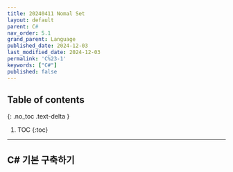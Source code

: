```yaml
---
title: 20240411 Nomal Set
layout: default
parent: C#
nav_order: 5.1
grand_parent: Language
published_date: 2024-12-03
last_modified_date: 2024-12-03
permalink: 'C%23-1'
keywords: ["C#"]
published: false
---
```

## Table of contents
{: .no_toc .text-delta }

1. TOC
{:toc}
---

<!-- 글의 제목은 ##
    나머지 큰 제목은 ###
    이후 나머지는 4개이상 -->

## C# 기본 구축하기